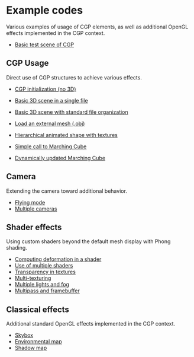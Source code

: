 # Example codes

Various examples of usage of CGP elements, as well as additional OpenGL effects implemented in the CGP context.

* [Basic test scene of CGP](00_cgp_example/)

## CGP Usage

Direct use of CGP structures to achieve various effects.

* [CGP initialization (no 3D)](01_cgp_usage/01_basic_usage/00_cgp_init/)
* [Basic 3D scene in a single file](01_cgp_usage/01_basic_usage/01_default_scene_single_raw_file/)
* [Basic 3D scene with standard file organization](01_cgp_usage/01_basic_usage/02_default_scene_with_scene_helper/)
* [Load an external mesh (.obj)](01_cgp_usage/01_basic_usage/03_mesh_load_file_obj/)

* [Hierarchical animated shape with textures](02_hierarchy/01_hierarchy_with_texture/)

* [Simple call to Marching Cube](03_implicit_surface/01_marching_cube_simple)
* [Dynamically updated Marching Cube](03_implicit_surface/02_marching_cube_with_dynamics_gui)

## Camera

Extending the camera toward additional behavior.

* [Flying mode](02_camera/01_camera_fly_mode/)
* [Multiple cameras](02_camera/02_multiple_cameras/)

## Shader effects

Using custom shaders beyond the default mesh display with Phong shading.

* [Computing deformation in a shader](03_shader_effects/01_shader_deformation/)
* [Use of multiple shaders](03_shader_effects/02_multiple_shaders/)
* [Transparency in textures](03_shader_effects/03_transparent_billboards/)
* [Multi-texturing](03_shader_effects/04_multiple_textures/)
* [Multiple lights and fog](03_shader_effects/05_multiple_lights/)
* [Multipass and framebuffer](03_shader_effects/06_framebuffer_multipass/)


## Classical effects

Additional standard OpenGL effects implemented in the CGP context.

* [Skybox](04_classical_effects/01_skybox/)
* [Environmental map](04_classical_effects/02_environment_map/)
* [Shadow map](04_classical_effects/03_shadow/)
